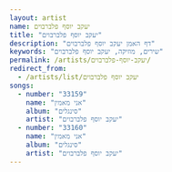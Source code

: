 ```yaml
---
layout: artist
name: יעקב יוסף פלברבוים
title: "יעקב יוסף פלברבוים"
description: "דף האמן יעקב יוסף פלברבוים"
keywords: "שירים, מוזיקה, יעקב יוסף פלברבוים"
permalink: /artists/יעקב-יוסף-פלברבוים/
redirect_from:
  - /artists/list/יעקב יוסף פלברבוים
songs:
  - number: "33159"
    name: "אני מאמין"
    album: "סינגלים"
    artist: "יעקב יוסף פלברבוים"
  - number: "33160"
    name: "אני מאמין"
    album: "סינגלים"
    artist: "יעקב יוסף פלברבוים"
---
```

